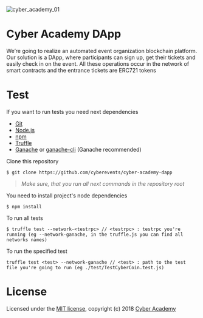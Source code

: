 ![cyber_academy_01](https://camo.githubusercontent.com/570941ccc5af616edbe376dcfd8d75978223b261/68747470733a2f2f63646e2e65766275632e636f6d2f6576656e746c6f676f732f3235363732393335332f796f75747562652e706e67)

# Cyber Academy DApp

We’re going to realize an automated event organization blockchain platform. Our solution is a DApp, where participants can sign up, get their tickets and easily check in on the event. All these operations occur in the network of smart contracts and the entrance tickets are ERC721 tokens

# Test

If you want to run tests you need next dependencies

- [Git](https://git-scm.com/)
- [Node.js](https://nodejs.org)
- [npm](https://www.npmjs.com/get-npm)
- [Truffle](https://truffleframework.com/)
- [Ganache](https://truffleframework.com/ganache) or [ganache-cli](https://github.com/trufflesuite/ganache-cli) (Ganache recommended)

Clone this repository

```
$ git clone https://github.com/cyberevents/cyber-academy-dapp
```

> _Make sure, that you run all next commands in the repository root_

You need to install project's node dependencies

```
$ npm install
```

To run all tests

```
$ truffle test --network-<testrpc> // <testrpc> : testrpc you're running (eg --network-ganache, in the truffle.js you can find all networks names)
```

To run the specified test

```
truffle test <test> --network-ganache // <test> : path to the test file you're going to run (eg ./test/TestCyberCoin.test.js)
```


# License

Licensed under the [MIT license](https://github.com/cyberevents/cyber-academy-dapp/edit/master/LICENSE), copyright (c) 2018 [Cyber Academy](https://github.com/cyberevents)
